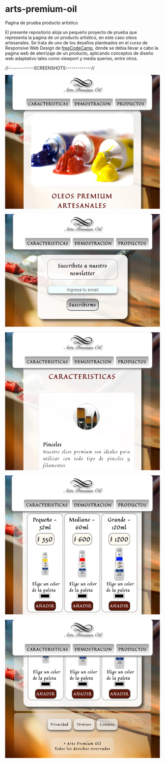 # arts-premium-oil
Pagina de prueba producto artistico

El presente repositorio aloja un pequeño proyecto de prueba que representa la pagina de un producto artistico, en este caso oleos artesanales.
Se trata de uno de los desafios planteados en el curso de Responsive Web Design de [freeCodeCamp](https://www.freecodecamp.org/espanol/learn/responsive-web-design/), donde se debia llevar a cabo la pagina web de aterrizaje de un producto, aplicando conceptos de diseño web adaptativo tales como viewport y media queries, entre otros.

//-------------SCREENSHOTS-------------//

![Screenshot](images/screenshot1.jpg)

![Screenshot](images/screenshot2.jpg)

![Screenshot](images/screenshot3.jpg)

![Screenshot](images/screenshot4.jpg)

![Screenshot](images/screenshot5.jpg)


